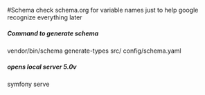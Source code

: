 #Schema
check schema.org for variable names just to help google recognize everything later
##### Command to generate schema
 vendor/bin/schema generate-types src/ config/schema.yaml 
##### opens local server 5.0v
 symfony serve 
 
 
 